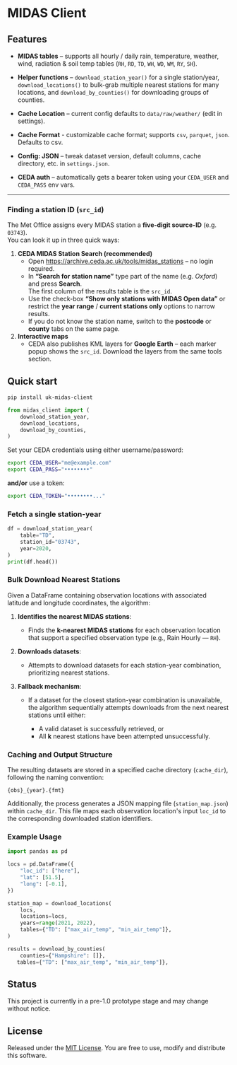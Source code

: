 # MIDAS Client
## Features
* **MIDAS tables** – supports all hourly / daily rain, temperature, weather, wind, radiation & soil temp tables (`RH`, `RD`, `TD`, `WH`, `WD`, `WM`, `RY`, `SH`).  
* **Helper functions** – `download_station_year()` for a single station/year, `download_locations()` to bulk-grab multiple nearest stations for many locations, and `download_by_counties()` for downloading groups of counties.
 
* **Cache Location** – current config defaults to `data/raw/weather/` (edit in settings).
* **Cache Format** - customizable cache format; supports `csv`, `parquet`, `json`. Defaults to csv.
* **Config: JSON** – tweak dataset version, default columns, cache directory, etc. in `settings.json`.  
* **CEDA auth** – automatically gets a bearer token using your `CEDA_USER` and `CEDA_PASS` env vars. 

---
### Finding a station ID (`src_id`)

The Met Office assigns every MIDAS station a **five-digit source-ID** (e.g. `03743`).  
You can look it up in three quick ways:

1. **CEDA MIDAS Station Search (recommended)**  
   * Open <https://archive.ceda.ac.uk/tools/midas_stations> – no login required.
   * In **“Search for station name”** type part of the name (e.g. *Oxford*) and press **Search**.  
     The first column of the results table is the `src_id`.  
   * Use the check-box **“Show only stations with MIDAS Open data”** or restrict the **year range** / **current stations only** options to narrow results.  
   * If you do not know the station name, switch to the **postcode** or **county** tabs on the same page. 
2. **Interactive maps**  
   * CEDA also publishes KML layers for **Google Earth** – each marker popup shows the `src_id`. Download the layers from the same tools section. 



## Quick start
```bash
pip install uk-midas-client
```
```python
from midas_client import (
    download_station_year,
    download_locations,
    download_by_counties,
)
```

Set your CEDA credentials using either username/password:

```bash
export CEDA_USER="me@example.com"
export CEDA_PASS="••••••••"
```

**and/or** use a token:

```bash
export CEDA_TOKEN="••••••••..."
```

### Fetch a single station-year

```python
df = download_station_year(
    table="TD",
    station_id="03743",
    year=2020,
)
print(df.head())
```

### Bulk Download Nearest Stations

Given a DataFrame containing observation locations with associated latitude and longitude coordinates, the algorithm:

1. **Identifies the nearest MIDAS stations**:

   * Finds the **k-nearest MIDAS stations** for each observation location that support a specified observation type (e.g., Rain Hourly — `RH`).

2. **Downloads datasets**:

   * Attempts to download datasets for each station-year combination, prioritizing nearest stations.

3. **Fallback mechanism**:

   * If a dataset for the closest station-year combination is unavailable, the algorithm sequentially attempts downloads from the next nearest stations until either:

     * A valid dataset is successfully retrieved, or
     * All **k** nearest stations have been attempted unsuccessfully.

### Caching and Output Structure

The resulting datasets are stored in a specified cache directory (`cache_dir`), following the naming convention:

```
{obs}_{year}.{fmt}
```

Additionally, the process generates a JSON mapping file (`station_map.json`) within `cache_dir`. This file maps each observation location's input `loc_id` to the corresponding downloaded station identifiers.

### Example Usage

```python
import pandas as pd

locs = pd.DataFrame({
    "loc_id": ["here"],
    "lat": [51.5],
    "long": [-0.1],
})

station_map = download_locations(
    locs,
    locations=locs,
    years=range(2021, 2022),
    tables={"TD": ["max_air_temp", "min_air_temp"]},
)

results = download_by_counties(
    counties={"Hampshire": []},
   tables={"TD": ["max_air_temp", "min_air_temp"]},
```
## Status
This project is currently in a pre-1.0 prototype stage and may change without notice.

## License
Released under the [MIT License](LICENSE). You are free to use, modify and distribute this software.
